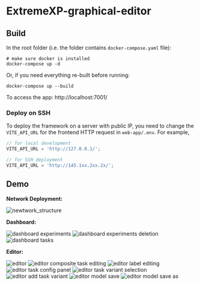 # ExtremeXP-graphical-editor

## Build

In the root folder (i.e. the folder contains `docker-compose.yaml` file):

```shell
# make sure docker is installed
docker-compose up -d
```

Or, if you need everything re-built before running:

```shell
docker-compose up --build
```

To access the app: http://localhost:7001/

### Deploy on SSH

To deploy the framework on a server with public IP, you need to change the `VITE_API_URL` for the frontend HTTP request in `web-app/.env`.
For example,

```javascript
// for local development
VITE_API_URL = 'http://127.0.0.1/';

// for SSH deployment
VITE_API_URL = 'http://145.1xx.2xx.2x/';
```

## Demo

**Network Deployment:**

![newtwork_structure](demo_images/network_and_authentication.v1.png)

**Dashboard:**

![dashboard experiments](demo_images/2.dashboard-experiments-overview.png)
![dashboard experiments deletion](demo_images/3.dashboard-experiments-deletion.png)
![dashboard tasks](demo_images/4.dashboard-tasks-overview.png)

**Editor:**

![editor](demo_images/6.editor-drag-to-add-composite-task.png)
![editor composite task editing](demo_images/7.editor-composite-task-editing.png)
![editor label editing](demo_images/8.editor-label-editing.png)
![editor task config panel](demo_images/9.editor-task-config-panel-name-editing.png)
![editor task variant selection](demo_images/10.editor-task-config-panel-variant-selection.png)
![editor add task variant](demo_images/11.editor-task-config-panel-add-variant.png)
![editor model save](demo_images/12.editor-model-save.png)
![editor model save as](demo_images/13.editor-model-save-as.png)
